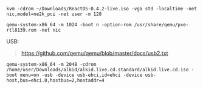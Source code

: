 

```
kvm -cdrom ~/Downloads/ReactOS-0.4.2-live.iso -vga std -localtime -net nic,model=ne2k_pci -net user -m 128
```

```
qemu-system-x86_64 -m 1024 -boot n -option-rom /usr/share/qemu/pxe-rtl8139.rom -net nic
```

USB:

> https://github.com/qemu/qemu/blob/master/docs/usb2.txt

```
qemu-system-x86_64 -m 2048 -cdrom /home/user/Downloads/alkid/alkid.live.cd.standard/alkid.live.cd.iso -boot menu=on -usb -device usb-ehci,id=ehci -device usb-host,bus=ehci.0,hostbus=2,hostaddr=4
```
